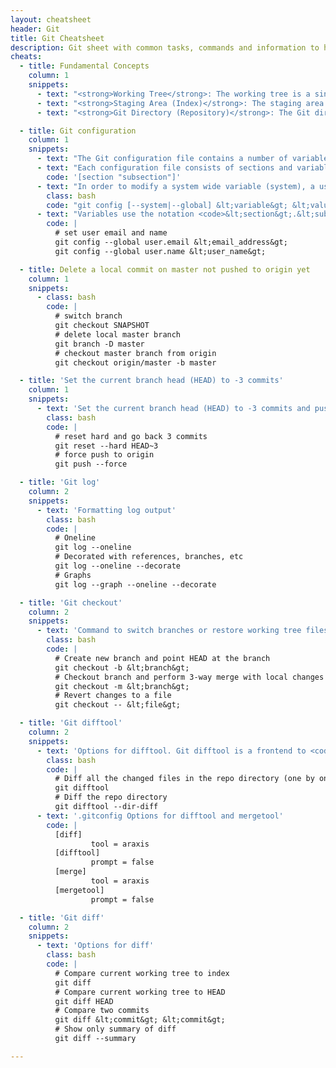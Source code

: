 ```yaml
---
layout: cheatsheet
header: Git
title: Git Cheatsheet
description: Git sheet with common tasks, commands and information to help manage version control with git.
cheats:
  - title: Fundamental Concepts
    column: 1
    snippets:
      - text: "<strong>Working Tree</strong>: The working tree is a single checkout of one version of the project. These files are pulled out of the compressed database in the Git directory and placed on disk to use or modify them."
      - text: "<strong>Staging Area (Index)</strong>: The staging area is a file, generally contained in your Git directory, that stores information about what will go into your next commit. Its technical name in Git parlance is the 'index'."
      - text: "<strong>Git Directory (Repository)</strong>: The Git directory is where Git stores the metadata and object database for your project. It is what is copied when you clone a repository from another computer."

  - title: Git configuration
    column: 1
    snippets:
      - text: "The Git configuration file contains a number of variables that affect the Git commands' behavior. The <code>.git/config</code> file in each repository is used to store the configuration for that repository, and <code>$HOME/.gitconfig</code> is used to store a per-user configuration as fallback values for the <code>.git/config</code> file. The file <code>/etc/gitconfig</code> can be used to store a system-wide default configuration."
      - text: "Each configuration file consists of sections and variables. A section and subsection is marked as follows:"
        code: '[section "subsection"]'
      - text: "In order to modify a system wide variable (system), a user variable (global) or a project specific variable, use the following command:"
        class: bash
        code: "git config [--system|--global] &lt;variable&gt; &lt;value&gt;"
      - text: "Variables use the notation <code>&lt;section&gt;.&lt;subsection&gt;.&lt;variable&gt;</code>. See <a href='https://git-scm.com/docs/git-config'>variables</a> to find the possible git configuration settings."
        code: |
          # set user email and name
          git config --global user.email &lt;email_address&gt;
          git config --global user.name &lt;user_name&gt;

  - title: Delete a local commit on master not pushed to origin yet
    column: 1
    snippets:
      - class: bash
        code: |
          # switch branch
          git checkout SNAPSHOT
          # delete local master branch
          git branch -D master
          # checkout master branch from origin
          git checkout origin/master -b master

  - title: 'Set the current branch head (HEAD) to -3 commits'
    column: 1
    snippets:
      - text: 'Set the current branch head (HEAD) to -3 commits and push to origin'
        class: bash
        code: |
          # reset hard and go back 3 commits
          git reset --hard HEAD~3
          # force push to origin
          git push --force

  - title: 'Git log'
    column: 2
    snippets:
      - text: 'Formatting log output'
        class: bash
        code: |
          # Oneline
          git log --oneline
          # Decorated with references, branches, etc
          git log --oneline --decorate
          # Graphs
          git log --graph --oneline --decorate

  - title: 'Git checkout'
    column: 2
    snippets:
      - text: 'Command to switch branches or restore working tree files'
        class: bash
        code: |
          # Create new branch and point HEAD at the branch
          git checkout -b &lt;branch&gt;
          # Checkout branch and perform 3-way merge with local changes
          git checkout -m &lt;branch&gt;
          # Revert changes to a file
          git checkout -- &lt;file&gt;

  - title: 'Git difftool'
    column: 2
    snippets:
      - text: 'Options for difftool. Git difftool is a frontend to <code>git diff</code> and accepts the same options and arguments.'
        class: bash
        code: |
          # Diff all the changed files in the repo directory (one by one)
          git difftool
          # Diff the repo directory
          git difftool --dir-diff
      - text: '.gitconfig Options for difftool and mergetool'
        code: |
          [diff]
                  tool = araxis
          [difftool]
                  prompt = false
          [merge]
                  tool = araxis
          [mergetool]
                  prompt = false

  - title: 'Git diff'
    column: 2
    snippets:
      - text: 'Options for diff'
        class: bash
        code: |
          # Compare current working tree to index
          git diff
          # Compare current working tree to HEAD
          git diff HEAD
          # Compare two commits
          git diff &lt;commit&gt; &lt;commit&gt;
          # Show only summary of diff
          git diff --summary

---
```


